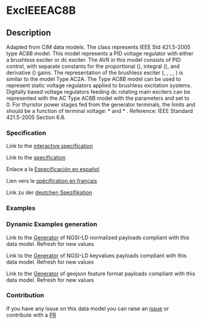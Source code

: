 # ExcIEEEAC8B

## Description 

Adapted from CIM data models. The class represents IEEE Std 421.5-2005 type AC8B model. This model represents a PID voltage regulator with either a brushless exciter or dc exciter. The AVR in this model consists of PID control, with separate constants for the proportional (), integral (), and derivative () gains. The representation of the brushless exciter (, , , , ) is similar to the model Type AC2A. The Type AC8B model can be used to represent static voltage regulators applied to brushless excitation systems. Digitally based voltage regulators feeding dc rotating main exciters can be represented with the AC Type AC8B model with the parameters  and  set to 0.  For thyristor power stages fed from the generator terminals, the limits  and  should be a function of terminal voltage:  * and  * .     Reference: IEEE Standard 421.5-2005 Section 6.8.
### Specification

Link to the [interactive specification](https://swagger.lab.fiware.org/?url=https://smart-data-models.github.io/dataModel.EnergyCIM/ExcIEEEAC8B/swagger.yaml)

Link to the [specification](https://smart-data-models.github.io/dataModel.EnergyCIM/ExcIEEEAC8B/doc/spec.md)

Enlace a la [Especificación en español](https://smart-data-models.github.io/dataModel.EnergyCIM/ExcIEEEAC8B/doc/spec_ES.md)

Lien vers le [spécification en français](https://smart-data-models.github.io/dataModel.EnergyCIM/ExcIEEEAC8B/doc/spec_FR.md)

Link zu der [deutchen Spezifikation](https://smart-data-models.github.io/dataModel.EnergyCIM/ExcIEEEAC8B/doc/spec_DE.md)
### Examples
### Dynamic Examples generation

Link to the [Generator](https://smartdatamodels.org/extra/ngsi-ld_generator_v0.92.php?schemaUrl=https://raw.githubusercontent.com/smart-data-models/dataModel.EnergyCIM/master/ExcIEEEAC8B/schema.json&email=info@smartdatamodels.org) of NGSI-LD normalized payloads compliant with this data model. Refresh for new values

Link to the [Generator](https://smartdatamodels.org/extra/ngsi-ld_generator_keyvalues_v0.92.php?schemaUrl=https://raw.githubusercontent.com/smart-data-models/dataModel.EnergyCIM/master/ExcIEEEAC8B/schema.json&email=info@smartdatamodels.org) of NGSI-LD keyvalues payloads compliant with this data model. Refresh for new values

Link to the [Generator](https://smartdatamodels.org/extra/geojson_features_generator_v1.0.php?schemaUrl=https://raw.githubusercontent.com/smart-data-models/dataModel.EnergyCIM/master/ExcIEEEAC8B/schema.json&email=info@smartdatamodels.org) of geojson feature format payloads compliant with this data model. Refresh for new values
### Contribution

 If you have any issue on this data model you can raise an [issue](https://github.com/smart-data-models/dataModel.EnergyCIM/issues)  or contribute with a [PR](https://github.com/smart-data-models/dataModel.EnergyCIM/pulls)